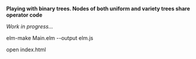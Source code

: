 **Playing with binary trees.
Nodes of both uniform and variety trees share operator code**

_Work in progress..._


elm-make Main.elm --output elm.js

open index.html
